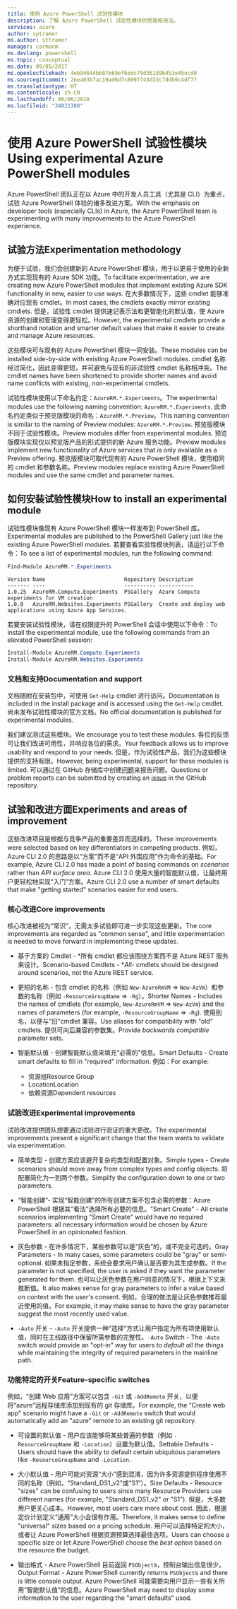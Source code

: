 ```yaml
---
title: 使用 Azure PowerShell 试验性模块
description: 了解 Azure PowerShell 试验性模块的思路和用法。
services: azure
author: sptramer
ms.author: sttramer
manager: carmonm
ms.devlang: powershell
ms.topic: conceptual
ms.date: 09/05/2017
ms.openlocfilehash: 4eb94644bb87e69ef6edc79d36189b453e45ecd0
ms.sourcegitcommit: 2eea03b7ac19ad6d7c8097743d33c7ddb9c4df77
ms.translationtype: HT
ms.contentlocale: zh-CN
ms.lasthandoff: 06/06/2018
ms.locfileid: "34821388"
---
```

# <a name="using-experimental-azure-powershell-modules"></a><span data-ttu-id="f226d-103">使用 Azure PowerShell 试验性模块</span><span class="sxs-lookup"><span data-stu-id="f226d-103">Using experimental Azure PowerShell modules</span></span>

<span data-ttu-id="f226d-104">Azure PowerShell 团队正在以 Azure 中的开发人员工具（尤其是 CLI）为重点，试验 Azure PowerShell 体验的诸多改进方案。</span><span class="sxs-lookup"><span data-stu-id="f226d-104">With the emphasis on developer tools (especially CLIs) in Azure, the Azure PowerShell team is experimenting with many improvements to the Azure PowerShell experience.</span></span>

## <a name="experimentation-methodology"></a><span data-ttu-id="f226d-105">试验方法</span><span class="sxs-lookup"><span data-stu-id="f226d-105">Experimentation methodology</span></span>

<span data-ttu-id="f226d-106">为便于试验，我们会创建新的 Azure PowerShell 模块，用于以更易于使用的全新方式实现现有的 Azure SDK 功能。</span><span class="sxs-lookup"><span data-stu-id="f226d-106">To facilitate experimentation, we are creating new Azure PowerShell modules that implement existing Azure SDK functionality in new, easier to use ways.</span></span> <span data-ttu-id="f226d-107">在大多数情况下，这些 cmdlet 能够准确对应现有 cmdlet。</span><span class="sxs-lookup"><span data-stu-id="f226d-107">In most cases, the cmdlets exactly mirror existing cmdlets.</span></span> <span data-ttu-id="f226d-108">但是，试验性 cmdlet 提供速记表示法和更智能化的默认值，使 Azure 资源的创建和管理变得更轻松。</span><span class="sxs-lookup"><span data-stu-id="f226d-108">However, the experimental cmdlets provide a shorthand notation and smarter default values that make it easier to create and manage Azure resources.</span></span>

<span data-ttu-id="f226d-109">这些模块可与现有的 Azure PowerShell 模块一同安装。</span><span class="sxs-lookup"><span data-stu-id="f226d-109">These modules can be installed side-by-side with existing Azure PowerShell modules.</span></span> <span data-ttu-id="f226d-110">cmdlet 名称经过简化，因此变得更短，并可避免与现有的非试验性 cmdlet 名称相冲突。</span><span class="sxs-lookup"><span data-stu-id="f226d-110">The cmdlet names have been shortened to provide shorter names and avoid name conflicts with existing, non-experimental cmdlets.</span></span>

<span data-ttu-id="f226d-111">试验性模块使用以下命名约定：`AzureRM.*.Experiments`。</span><span class="sxs-lookup"><span data-stu-id="f226d-111">The experimental modules use the following naming convention: `AzureRM.*.Experiments`.</span></span> <span data-ttu-id="f226d-112">此命名约定类似于预览版模块的命名：`AzureRM.*.Preview`。</span><span class="sxs-lookup"><span data-stu-id="f226d-112">This naming convention is similar to the naming of Preview modules: `AzureRM.*.Preview`.</span></span> <span data-ttu-id="f226d-113">预览版模块不同于试验性模块。</span><span class="sxs-lookup"><span data-stu-id="f226d-113">Preview modules differ from experimental modules.</span></span> <span data-ttu-id="f226d-114">预览版模块实现仅以预览版产品的形式提供的新 Azure 服务功能。</span><span class="sxs-lookup"><span data-stu-id="f226d-114">Preview modules implement new functionality of Azure services that is only available as a Preview offering.</span></span> <span data-ttu-id="f226d-115">预览版模块可取代现有的 Azure PowerShell 模块，使用相同的 cmdlet 和参数名称。</span><span class="sxs-lookup"><span data-stu-id="f226d-115">Preview modules replace existing Azure PowerShell modules and use the same cmdlet and parameter names.</span></span>

## <a name="how-to-install-an-experimental-module"></a><span data-ttu-id="f226d-116">如何安装试验性模块</span><span class="sxs-lookup"><span data-stu-id="f226d-116">How to install an experimental module</span></span>

<span data-ttu-id="f226d-117">试验性模块像现有 Azure PowerShell 模块一样发布到 PowerShell 库。</span><span class="sxs-lookup"><span data-stu-id="f226d-117">Experimental modules are published to the PowerShell Gallery just like the existing Azure PowerShell modules.</span></span> <span data-ttu-id="f226d-118">若要查看实验性模块列表，请运行以下命令：</span><span class="sxs-lookup"><span data-stu-id="f226d-118">To see a list of experimental modules, run the following command:</span></span>

```powershell
Find-Module AzureRM.*.Experiments
```

```Output
Version Name                         Repository Description
------- ----                         ---------- -----------
1.0.25  AzureRM.Compute.Experiments  PSGallery  Azure Compute experiments for VM creation
1.0.0   AzureRM.Websites.Experiments PSGallery  Create and deploy web applications using Azure App Services.
```

<span data-ttu-id="f226d-119">若要安装试验性模块，请在权限提升的 PowerShell 会话中使用以下命令：</span><span class="sxs-lookup"><span data-stu-id="f226d-119">To install the experimental module, use the following commands from an elevated PowerShell session:</span></span>

```powershell
Install-Module AzureRM.Compute.Experiments
Install-Module AzureRM.Websites.Experiments
```

### <a name="documentation-and-support"></a><span data-ttu-id="f226d-120">文档和支持</span><span class="sxs-lookup"><span data-stu-id="f226d-120">Documentation and support</span></span>

<span data-ttu-id="f226d-121">文档随附在安装包中，可使用 `Get-Help` cmdlet 进行访问。</span><span class="sxs-lookup"><span data-stu-id="f226d-121">Documentation is included in the install package and is accessed using the `Get-Help` cmdlet.</span></span> <span data-ttu-id="f226d-122">尚未发布试验性模块的官方文档。</span><span class="sxs-lookup"><span data-stu-id="f226d-122">No official documentation is published for experimental modules.</span></span>

<span data-ttu-id="f226d-123">我们建议测试这些模块。</span><span class="sxs-lookup"><span data-stu-id="f226d-123">We encourage you to test these modules.</span></span> <span data-ttu-id="f226d-124">各位的反馈可让我们改进可用性，并响应各位的需求。</span><span class="sxs-lookup"><span data-stu-id="f226d-124">Your feedback allows us to improve usability and respond to your needs.</span></span> <span data-ttu-id="f226d-125">但是，作为试验性产品，我们为这些模块提供的支持有限。</span><span class="sxs-lookup"><span data-stu-id="f226d-125">However, being experimental, support for these modules is limited.</span></span> <span data-ttu-id="f226d-126">可以通过在 GitHub 存储库中创建[问题](https://github.com/Azure/azure-powershell/issues)来报告问题。</span><span class="sxs-lookup"><span data-stu-id="f226d-126">Questions or problem reports can be submitted by creating an [issue](https://github.com/Azure/azure-powershell/issues) in the GitHub repository.</span></span>

## <a name="experiments-and-areas-of-improvement"></a><span data-ttu-id="f226d-127">试验和改进方面</span><span class="sxs-lookup"><span data-stu-id="f226d-127">Experiments and areas of improvement</span></span>

<span data-ttu-id="f226d-128">这些改进项目是根据与竞争产品的重要差异而选择的。</span><span class="sxs-lookup"><span data-stu-id="f226d-128">These improvements were selected based on key differentiators in competing products.</span></span> <span data-ttu-id="f226d-129">例如，Azure CLI 2.0 的思路是以“方案”而不是“API 外围应用”作为命令的基础。</span><span class="sxs-lookup"><span data-stu-id="f226d-129">For example, Azure CLI 2.0 has made a point of basing commands on _scenarios_ rather than _API surface area_.</span></span>
<span data-ttu-id="f226d-130">Azure CLI 2.0 使用大量的智能默认值，让最终用户更轻松地实现“入门”方案。</span><span class="sxs-lookup"><span data-stu-id="f226d-130">Azure CLI 2.0 use a number of smart defaults that make "getting started" scenarios easier for end users.</span></span>

### <a name="core-improvements"></a><span data-ttu-id="f226d-131">核心改进</span><span class="sxs-lookup"><span data-stu-id="f226d-131">Core improvements</span></span>

<span data-ttu-id="f226d-132">核心改进被视为“常识”，无需太多试验即可进一步实现这些更新。</span><span class="sxs-lookup"><span data-stu-id="f226d-132">The core improvements are regarded as "common sense", and little experimentation is needed to move forward in implementing these updates.</span></span>

- <span data-ttu-id="f226d-133">基于方案的 Cmdlet - \*所有 cmdlet 都应该围绕方案而不是 Azure REST 服务来设计。</span><span class="sxs-lookup"><span data-stu-id="f226d-133">Scenario-based Cmdlets - \**All*- cmdlets should be designed around scenarios, not the Azure REST service.</span></span>

- <span data-ttu-id="f226d-134">更短的名称 - 包含 cmdlet 的名称（例如 `New-AzureRmVM` => `New-AzVm`）和参数的名称（例如 `-ResourceGroupName` => `-Rg`）。</span><span class="sxs-lookup"><span data-stu-id="f226d-134">Shorter Names - Includes the names of cmdlets (for example, `New-AzureRmVM` => `New-AzVm`) and the names of parameters (for example, `-ResourceGroupName` => `-Rg`).</span></span> <span data-ttu-id="f226d-135">使用别名，以便与“旧”cmdlet 兼容。</span><span class="sxs-lookup"><span data-stu-id="f226d-135">Use aliases for compatibility with "old" cmdlets.</span></span> <span data-ttu-id="f226d-136">提供可向后兼容的参数集。</span><span class="sxs-lookup"><span data-stu-id="f226d-136">Provide _backwards compatible_ parameter sets.</span></span>

- <span data-ttu-id="f226d-137">智能默认值 - 创建智能默认值来填充“必需的”信息。</span><span class="sxs-lookup"><span data-stu-id="f226d-137">Smart Defaults - Create smart defaults to fill in "required" information.</span></span> <span data-ttu-id="f226d-138">例如：</span><span class="sxs-lookup"><span data-stu-id="f226d-138">For example:</span></span>
  - <span data-ttu-id="f226d-139">资源组</span><span class="sxs-lookup"><span data-stu-id="f226d-139">Resource Group</span></span>
  - <span data-ttu-id="f226d-140">Location</span><span class="sxs-lookup"><span data-stu-id="f226d-140">Location</span></span>
  - <span data-ttu-id="f226d-141">依赖资源</span><span class="sxs-lookup"><span data-stu-id="f226d-141">Dependent resources</span></span>

### <a name="experimental-improvements"></a><span data-ttu-id="f226d-142">试验改进</span><span class="sxs-lookup"><span data-stu-id="f226d-142">Experimental improvements</span></span>

<span data-ttu-id="f226d-143">试验改进提供团队想要通过试验进行验证的重大更改。</span><span class="sxs-lookup"><span data-stu-id="f226d-143">The experimental improvements present a significant change that the team wants to validate via experimentation.</span></span>

- <span data-ttu-id="f226d-144">简单类型 - 创建方案应该避开复杂的类型和配置对象。</span><span class="sxs-lookup"><span data-stu-id="f226d-144">Simple types - Create scenarios should move away from complex types and config objects.</span></span> <span data-ttu-id="f226d-145">将配置简化为一到两个参数。</span><span class="sxs-lookup"><span data-stu-id="f226d-145">Simplify the configuration down to one or two parameters.</span></span>

- <span data-ttu-id="f226d-146">“智能创建”- 实现“智能创建”的所有创建方案不包含必需的参数：Azure PowerShell 根据其“看法”选择所有必要的信息。</span><span class="sxs-lookup"><span data-stu-id="f226d-146">"Smart Create" - All create scenarios implementing "Smart Create" would have _no_ required parameters: all necessary information would be chosen by Azure PowerShell in an opinionated fashion.</span></span>

- <span data-ttu-id="f226d-147">灰色参数 - 在许多情况下，某些参数可以是“灰色”的，或不完全可选的。</span><span class="sxs-lookup"><span data-stu-id="f226d-147">Gray Parameters - In many cases, some parameters could be "gray" or semi-optional.</span></span> <span data-ttu-id="f226d-148">如果未指定参数，系统会要求用户确认是否要为其生成参数。</span><span class="sxs-lookup"><span data-stu-id="f226d-148">If the parameter is not specified, the user is asked if they want the parameter generated for them.</span></span> <span data-ttu-id="f226d-149">也可以让灰色参数在用户同意的情况下，根据上下文来推断值。</span><span class="sxs-lookup"><span data-stu-id="f226d-149">It also makes sense for gray parameters to infer a value based on context with the user's consent.</span></span>
  <span data-ttu-id="f226d-150">例如，合理的做法是让灰色参数推荐最近使用的值。</span><span class="sxs-lookup"><span data-stu-id="f226d-150">For example, it may make sense to have the gray parameter suggest the most recently used value.</span></span>

- <span data-ttu-id="f226d-151">`-Auto` 开关 - `-Auto` 开关提供一种“选择”方式让用户指定为所有项使用默认值，同时在主线路径中保留所需参数的完整性。</span><span class="sxs-lookup"><span data-stu-id="f226d-151">`-Auto` Switch - The `-Auto` switch would provide an "opt-in" way for users to _default all the things_ while maintaining the integrity of required parameters in the mainline path.</span></span>

### <a name="feature-specific-switches"></a><span data-ttu-id="f226d-152">功能特定的开关</span><span class="sxs-lookup"><span data-stu-id="f226d-152">Feature-specific switches</span></span>

<span data-ttu-id="f226d-153">例如，“创建 Web 应用”方案可以包含 `-Git` 或 `-AddRemote` 开关，以便将“azure”远程存储库添加到现有的 git 存储库。</span><span class="sxs-lookup"><span data-stu-id="f226d-153">For example, the "Create web app" scenario might have a `-Git` or `-AddRemote` switch that would automatically add an "azure" remote to an existing git repository.</span></span>

- <span data-ttu-id="f226d-154">可设置的默认值 - 用户应该能够将某些普遍的参数（例如 `-ResourceGroupName` 和 `-Location`）设置为默认值。</span><span class="sxs-lookup"><span data-stu-id="f226d-154">Settable Defaults - Users should have the ability to default certain ubiquitous parameters like `-ResourceGroupName` and `-Location`.</span></span>

- <span data-ttu-id="f226d-155">大小默认值 - 用户可能对资源“大小”感到混淆，因为许多资源提供程序使用不同的名称（例如，“Standard\_DS1\_v2”或“S1”）。</span><span class="sxs-lookup"><span data-stu-id="f226d-155">Size Defaults - Resource "sizes" can be confusing to users since many Resource Providers use different names (for example, "Standard\_DS1\_v2" or "S1").</span></span> <span data-ttu-id="f226d-156">但是，大多数用户更关心成本。</span><span class="sxs-lookup"><span data-stu-id="f226d-156">However, most users care more about cost.</span></span> <span data-ttu-id="f226d-157">因此，根据定价计划定义“通用”大小会很有作用。</span><span class="sxs-lookup"><span data-stu-id="f226d-157">Therefore, it makes sense to define "universal" sizes based on a pricing schedule.</span></span> <span data-ttu-id="f226d-158">用户可以选择特定的大小，或者让 Azure PowerShell 根据资源预算选择最佳选项。</span><span class="sxs-lookup"><span data-stu-id="f226d-158">Users can choose a specific size or let Azure PowerShell choose the _best option_ based on the resource the budget.</span></span>

- <span data-ttu-id="f226d-159">输出格式 - Azure PowerShell 目前返回 `PSObject`s，控制台输出信息很少。</span><span class="sxs-lookup"><span data-stu-id="f226d-159">Output Format - Azure PowerShell currently returns `PSObject`s and there is little console output.</span></span> <span data-ttu-id="f226d-160">Azure PowerShell 可能需要向用户显示一些有关所用“智能默认值”的信息。</span><span class="sxs-lookup"><span data-stu-id="f226d-160">Azure PowerShell may need to display some information to the user regarding the "smart defaults" used.</span></span>
